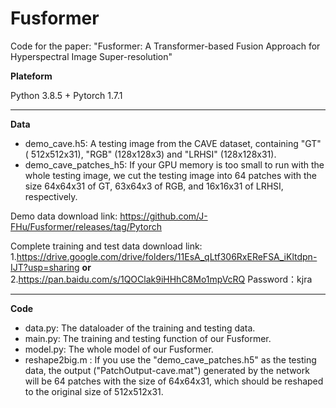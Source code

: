 # Fusformer
Code for the paper: "Fusformer: A Transformer-based Fusion Approach for Hyperspectral Image Super-resolution"

**Plateform** 

Python 3.8.5 + Pytorch 1.7.1 

----------------------------------------------------------------------------
**Data**
* demo_cave.h5: A testing image from the CAVE dataset, containing "GT" ( 512x512x31), "RGB" (128x128x3) and "LRHSI" (128x128x31).
* demo_cave_patches_h5: If your GPU memory is too small to run with the whole testing image, we cut the testing image into 64 patches with the size 64x64x31 of GT, 63x64x3 of RGB, and 16x16x31 of LRHSI, respectively.

Demo data download link: https://github.com/J-FHu/Fusformer/releases/tag/Pytorch

Complete training and test data download link: 1.https://drive.google.com/drive/folders/11EsA_qLtf306RxEReFSA_iKltdpn-IJT?usp=sharing  **or** 2.https://pan.baidu.com/s/1QOClak9iHHhC8Mo1mpVcRQ Password：kjra


----------------------------------------------------------------------------
**Code**
* data.py: The dataloader of the training and testing data.
* main.py: The training and testing function of our Fusformer.
* model.py: The whole model of our Fusformer.
* reshape2big.m : If you use the "demo_cave_patches.h5" as the testing data, the output ("PatchOutput-cave.mat") generated by the network will be 64 patches with the size of 64x64x31, which should be reshaped to the original size of 512x512x31.
